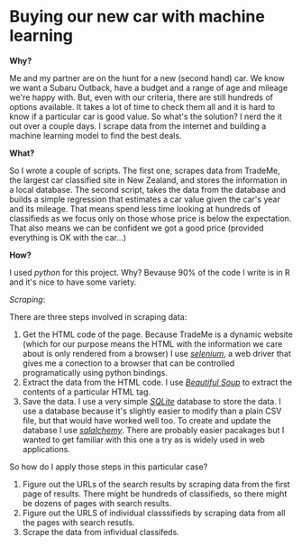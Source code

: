# Buying our new car with machine learning

**Why?** 

Me and my partner are on the hunt for a new (second hand) car. We know we want a Subaru Outback, have a budget and a range of age and mileage we're happy with.
But, even with our criteria, there are still hundreds of options available. It takes a lot of time to check them all and it is hard to know if a particular car is good value. 
So what's the solution? I nerd the it out over a couple days. I scrape data from the internet and building a machine learning model to find the best deals.

**What?**

So I wrote a couple of scripts. The first one, scrapes data from TradeMe, the largest car classified site in New Zealand, and stores the information in a local database. The second script, takes the data from the database and builds a simple regression that estimates a car value given the car's year and its mileage. 
That means spend less time looking at hundreds of classifieds as we focus only on those whose price is below the expectation. That also means we can be confident we got a good price (provided everything is OK with the car...)

**How?** 

I used *python* for this project. Why? Bevause 90% of the code I write is in R and it's nice to have some variety. 

*Scraping*:

There are three steps involved in scraping data:

1. Get the HTML code of the page. Because TradeMe is a dynamic website (which for our purpose means the HTML with the information we care about is only rendered from a browser) I use [*selenium*](https://www.selenium.dev/documentation/webdriver/), a web driver that gives me a conection to a browser that can be controlled programatically using python bindings. 
2. Extract the data from the HTML code. I use [*Beautiful Soup*](https://www.crummy.com/software/BeautifulSoup/bs4/doc/) to extract the contents of a particular HTML tag. 
3. Save the data. I use a very simple [*SQLite*](https://www.sqlite.org/index.html) database to store the data. I use a database because it's slightly easier to modify than a plain CSV file, but that would have worked well too. To create and update the database I use [*sqlalchemy*](https://www.sqlalchemy.org). There are probably easier pacakages but I wanted to get familiar with this one a try as is widely used in web applications.

So how do I apply those steps in this particular case? 

1. Figure out the URLs of the search results by scraping data from the first page of results. There might be hundreds of classifieds, so there might be dozens of pages with search results. 
2. Figure out the URLS of individual classsifieds by scraping data from all the pages with search resutls. 
3. Scrape the data from infividual classifeds. 
